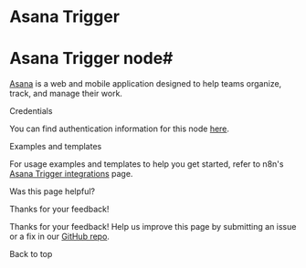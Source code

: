 # Asana Trigger

[ ](https://github.com/n8n-io/n8n-docs/edit/main/docs/integrations/builtin/trigger-nodes/n8n-nodes-base.asanatrigger.md "Edit this page")

# Asana Trigger node#

[Asana](https://asana.com/) is a web and mobile application designed to help teams organize, track, and manage their work.

Credentials

You can find authentication information for this node [here](../../credentials/asana/).

Examples and templates

For usage examples and templates to help you get started, refer to n8n's [Asana Trigger integrations](https://n8n.io/integrations/asana-trigger/) page.

Was this page helpful? 

Thanks for your feedback! 

Thanks for your feedback! Help us improve this page by submitting an issue or a fix in our [GitHub repo](https://github.com/n8n-io/n8n-docs). 

Back to top 
